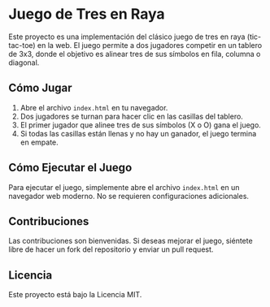 # Juego de Tres en Raya

Este proyecto es una implementación del clásico juego de tres en raya (tic-tac-toe) en la web. El juego permite a dos jugadores competir en un tablero de 3x3, donde el objetivo es alinear tres de sus símbolos en fila, columna o diagonal.



## Cómo Jugar

1. Abre el archivo `index.html` en tu navegador.
2. Dos jugadores se turnan para hacer clic en las casillas del tablero.
3. El primer jugador que alinee tres de sus símbolos (X o O) gana el juego.
4. Si todas las casillas están llenas y no hay un ganador, el juego termina en empate.

## Cómo Ejecutar el Juego

Para ejecutar el juego, simplemente abre el archivo `index.html` en un navegador web moderno. No se requieren configuraciones adicionales.

## Contribuciones

Las contribuciones son bienvenidas. Si deseas mejorar el juego, siéntete libre de hacer un fork del repositorio y enviar un pull request.

## Licencia

Este proyecto está bajo la Licencia MIT.

